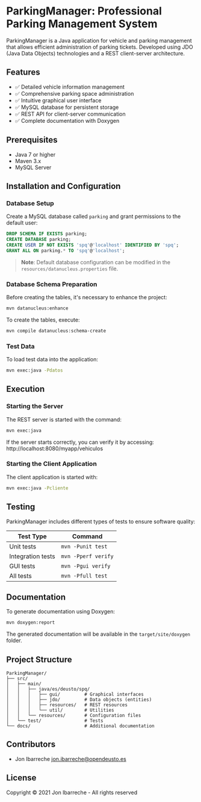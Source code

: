 # ParkingManager: Professional Parking Management System

ParkingManager is a Java application for vehicle and parking management that allows efficient administration of parking tickets. Developed using JDO (Java Data Objects) technologies and a REST client-server architecture.

## Features

- ✅ Detailed vehicle information management
- ✅ Comprehensive parking space administration
- ✅ Intuitive graphical user interface
- ✅ MySQL database for persistent storage
- ✅ REST API for client-server communication
- ✅ Complete documentation with Doxygen

## Prerequisites

- Java 7 or higher
- Maven 3.x
- MySQL Server

## Installation and Configuration

### Database Setup

Create a MySQL database called `parking` and grant permissions to the default user:

```sql
DROP SCHEMA IF EXISTS parking;
CREATE DATABASE parking;
CREATE USER IF NOT EXISTS 'spq'@'localhost' IDENTIFIED BY 'spq';
GRANT ALL ON parking.* TO 'spq'@'localhost';
```

> **Note**: Default database configuration can be modified in the `resources/datanucleus.properties` file.

### Database Schema Preparation

Before creating the tables, it's necessary to enhance the project:

```bash
mvn datanucleus:enhance
```

To create the tables, execute:

```bash
mvn compile datanucleus:schema-create
```

### Test Data

To load test data into the application:

```bash
mvn exec:java -Pdatos
```

## Execution

### Starting the Server

The REST server is started with the command:

```bash
mvn exec:java
```

If the server starts correctly, you can verify it by accessing:
http://localhost:8080/myapp/vehiculos

### Starting the Client Application

The client application is started with:

```bash
mvn exec:java -Pcliente
```

## Testing

ParkingManager includes different types of tests to ensure software quality:

| Test Type | Command |
|----------------|---------|
| Unit tests | `mvn -Punit test` |
| Integration tests | `mvn -Pperf verify` |
| GUI tests | `mvn -Pgui verify` |
| All tests | `mvn -Pfull test` |

## Documentation

To generate documentation using Doxygen:

```bash
mvn doxygen:report
```

The generated documentation will be available in the `target/site/doxygen` folder.

## Project Structure

```
ParkingManager/
├── src/
│   ├── main/
│   │   ├── java/es/deusto/spq/
│   │   │   ├── gui/         # Graphical interfaces
│   │   │   ├── jdo/         # Data objects (entities)
│   │   │   ├── resources/   # REST resources
│   │   │   └── util/        # Utilities
│   │   └── resources/       # Configuration files
│   └── test/                # Tests
└── docs/                    # Additional documentation
```

## Contributors

- Jon Ibarreche <jon.ibarreche@opendeusto.es>

## License

Copyright © 2021 Jon Ibarreche - All rights reserved

